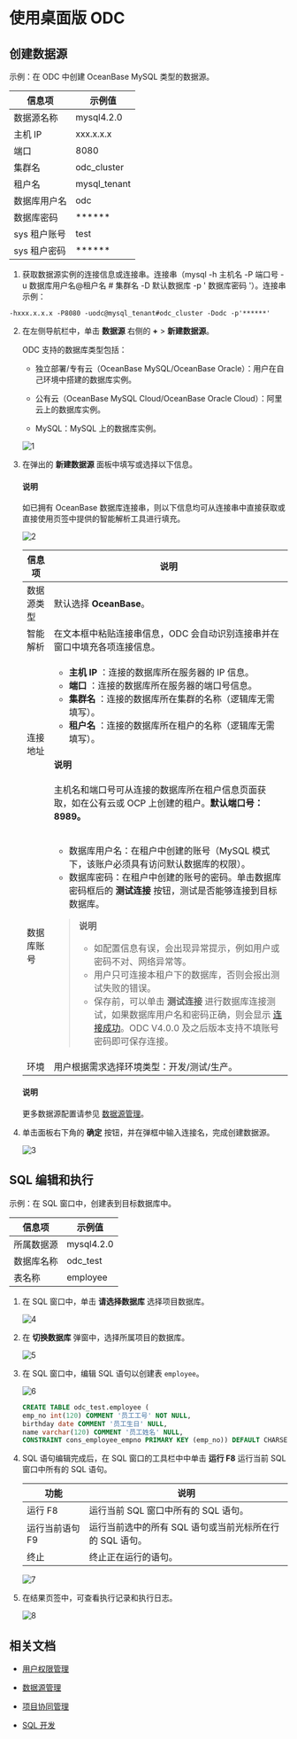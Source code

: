 # 使用桌面版 ODC 

## 创建数据源

示例：在 ODC 中创建 OceanBase MySQL 类型的数据源。

| 信息项 | 示例值 |
| -------- | -------- |
|数据源名称 | mysql4.2.0 |
|主机 IP|xxx.x.x.x|
|端口|8080|
|集群名|odc_cluster|
|租户名|mysql_tenant|
|数据库用户名|odc|
|数据库密码|******|
|sys 租户账号|test|
|sys 租户密码|******|


1. 获取数据源实例的连接信息或连接串。连接串（mysql -h 主机名 -P 端口号 -u 数据库用户名@租户名 # 集群名 -D 默认数据库 -p ' 数据库密码 '）。连接串示例：

  ```shell
  -hxxx.x.x.x -P8080 -uodc@mysql_tenant#odc_cluster -Dodc -p'******'
  ```

2. 在左侧导航栏中，单击 **数据源** 右侧的 **+** > **新建数据源**。

   ODC 支持的数据库类型包括：
   
   - 独立部署/专有云（OceanBase MySQL/OceanBase Oracle）：用户在自己环境中搭建的数据库实例。
   
   - 公有云（OceanBase MySQL Cloud/OceanBase Oracle Cloud）：阿里云上的数据库实例。

   - MySQL：MySQL 上的数据库实例。

   ![1](https://obbusiness-private.oss-cn-shanghai.aliyuncs.com/doc/img/odc/422/300.quickstart/100.client-odc-quickstart/300.quickstart-using-client-odc/1.png)

3. 在弹出的 **新建数据源** 面板中填写或选择以下信息。

   <main id="notice" type='explain'>
      <h4>说明</h4>
      <p>如已拥有 OceanBase 数据库连接串，则以下信息均可从连接串中直接获取或直接使用页签中提供的智能解析工具进行填充。</p>
   </main> 

   ![2](https://obbusiness-private.oss-cn-shanghai.aliyuncs.com/doc/img/odc/422/300.quickstart/100.client-odc-quickstart/300.quickstart-using-client-odc/2.png)

   |信息项|说明|
   |-------------|--------------|
   | 数据源类型        | 默认选择 **OceanBase**。 |
   | 智能解析        | 在文本框中粘贴连接串信息，ODC 会自动识别连接串并在窗口中填充各项连接信息。  |
   | 连接地址        | <ul><li> **主机 IP** ：连接的数据库所在服务器的 IP 信息。</li><li> **端口** ：连接的数据库所在服务器的端口号信息。</li><li> **集群名** ：连接的数据库所在集群的名称（逻辑库无需填写）。</li><li> **租户名** ：连接的数据库所在租户的名称（逻辑库无需填写）。</li></ul><main id="notice" type='explain'><h4>说明</h4><p>主机名和端口号可从连接的数据库所在租户信息页面获取，如在公有云或 OCP 上创建的租户。<strong>默认端口号：8989。</strong></p></main> |
   | 数据库账号       | <ul><li> 数据库用户名：在租户中创建的账号（MySQL 模式下，该账户必须具有访问默认数据库的权限）。</li><li> 数据库密码：在租户中创建的账号的密码。单击数据库密码框后的 **测试连接** 按钮，测试是否能够连接到目标数据库。</li></ul> <blockquote>  **说明** <ul><li> 如配置信息有误，会出现异常提示，例如用户或密码不对、网络异常等。</li><li> 用户只可连接本租户下的数据库，否则会报出测试失败的错误。</li><li>保存前，可以单击 <strong>测试连接</strong> 进行数据库连接测试，如果数据库用户名和密码正确，则会显示 <a href="">连接成功</a>。ODC V4.0.0 及之后版本支持不填账号密码即可保存连接。</li></ul></blockquote>     |
   | 环境  | 用户根据需求选择环境类型：开发/测试/生产。  |
   
   <main id="notice" type='explain'>
      <h4>说明</h4>
      <p>更多数据源配置请参见 <a href="../../400.connection-management/100.create-a-personal-connection.md">数据源管理</a>。</p>
   </main> 

4. 单击面板右下角的 **确定** 按钮，并在弹框中输入连接名，完成创建数据源。

   ![3](https://obbusiness-private.oss-cn-shanghai.aliyuncs.com/doc/img/odc/422/300.quickstart/100.client-odc-quickstart/300.quickstart-using-client-odc/3.png)

## SQL 编辑和执行

示例：在 SQL 窗口中，创建表到目标数据库中。

| 信息项 | 示例值 |
| ------ | ------ |
|所属数据源|mysql4.2.0 |
|数据库名称|odc_test|
|表名称|employee|

1. 在 SQL 窗口中，单击 **请选择数据库** 选择项目数据库。

   ![4](https://obbusiness-private.oss-cn-shanghai.aliyuncs.com/doc/img/odc/420/quickstart/clientodc/using/4.png)

3. 在 **切换数据库** 弹窗中，选择所属项目的数据库。

   ![5](https://obbusiness-private.oss-cn-shanghai.aliyuncs.com/doc/img/odc/422/300.quickstart/100.client-odc-quickstart/300.quickstart-using-client-odc/5.png)

4. 在 SQL 窗口中，编辑 SQL 语句以创建表 `employee`。

   ![6](https://obbusiness-private.oss-cn-shanghai.aliyuncs.com/doc/img/odc/420/quickstart/clientodc/using/6.png)

   ```sql
   CREATE TABLE odc_test.employee (
   emp_no int(120) COMMENT '员工工号' NOT NULL,
   birthday date COMMENT '员工生日' NULL,
   name varchar(120) COMMENT '员工姓名' NULL,
   CONSTRAINT cons_employee_empno PRIMARY KEY (emp_no)) DEFAULT CHARSET = utf8mb4 COLLATE = utf8mb4_general_ci;
   ```

5. SQL 语句编辑完成后，在 SQL 窗口的工具栏中中单击 **运行 F8** 运行当前 SQL 窗口中所有的 SQL 语句。

   | 功能     | 说明  |
   |--------|------------------|
   |运行 F8|运行当前 SQL 窗口中所有的 SQL 语句。|
   |运行当前语句 F9|运行当前选中的所有 SQL 语句或当前光标所在行的 SQL 语句。|
   |终止|终止正在运行的语句。|

   ![7](https://obbusiness-private.oss-cn-shanghai.aliyuncs.com/doc/img/odc/420/quickstart/clientodc/using/7.png)

6. 在结果页签中，可查看执行记录和执行日志。

   ![8](https://obbusiness-private.oss-cn-shanghai.aliyuncs.com/doc/img/odc/420/quickstart/clientodc/using/8.png)

## 相关文档

- [用户权限管理](../../700.database-change-management/100.user-permission-and-management/100.odc-users-and-roles.md)

- [数据源管理](../../400.connection-management/100.create-a-personal-connection.md)

- [项目协同管理](../../700.database-change-management/200.project-collaborative-management.md)

- [SQL 开发](../../500.sql-development/100.sql-editing-and-execution.md)
